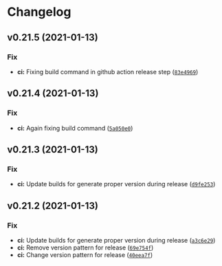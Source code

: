 # Changelog

<!--next-version-placeholder-->

## v0.21.5 (2021-01-13)
### Fix
* **ci:** Fixing build command in github action release step ([`83e4969`](https://github.com/electric-cash/electric-cash/commit/83e49695a72eb76c3a9892bdfe4febca75f69a25))

## v0.21.4 (2021-01-13)
### Fix
* **ci:** Again fixing build command ([`5a050e0`](https://github.com/electric-cash/electric-cash/commit/5a050e0da2315c49d1ae7a34637124d23d47465b))

## v0.21.3 (2021-01-13)
### Fix
* **ci:** Update builds for generate proper version during release ([`d9fe253`](https://github.com/electric-cash/electric-cash/commit/d9fe2533184f60b3895f6e3117652aed0425abac))

## v0.21.2 (2021-01-13)
### Fix
* **ci:** Update builds for generate proper version during release ([`a3c6e29`](https://github.com/electric-cash/electric-cash/commit/a3c6e290b8261d295feebfe561590bf1cab4bedd))
* **ci:** Remove version pattern for release ([`69e754f`](https://github.com/electric-cash/electric-cash/commit/69e754f523ff980e7d54fe4b0156b8a6b37c94fa))
* **ci:** Change version pattern for release ([`40eea7f`](https://github.com/electric-cash/electric-cash/commit/40eea7f26b83fab559e028e1233ea05ce6265bcc))

